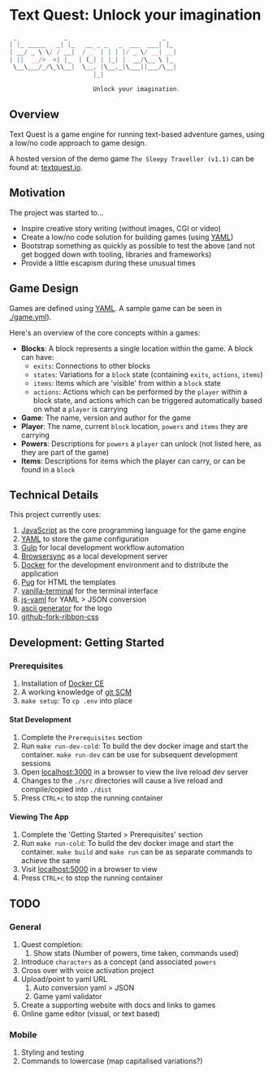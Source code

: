 # Text Quest: Unlock your imagination

```javascript
 _             _                          _
| |_ _____   _| |_   __ _ _   _  ___  ___| |_
| __/ _ \ \/ / __|  / _` | | | |/ _ \/ __| __|
| ||  __/>  <| |_  | (_| | |_| |  __/\__ \ |_
 \__\___/_/\_\\__|  \__, |\__,_|\___||___/\__|
                       |_|

                       Unlock your imagination.
```

## Overview

Text Quest is a game engine for running text-based adventure games, using a low/no code approach to game design.

A hosted version of the demo game `The Sleepy Traveller (v1.1)` can be found at: [textquest.io](https://textquest.io/).

## Motivation

The project was started to...

* Inspire creative story writing (without images, CGI or video)
* Create a low/no code solution for building games (using [YAML](https://en.wikipedia.org/wiki/YAML))
* Bootstrap something as quickly as possible to test the above (and not get bogged down with tooling, libraries and frameworks)
* Provide a little escapism during these unusual times

## Game Design

Games are defined using [YAML](https://en.wikipedia.org/wiki/YAML). A sample game can be seen in [./game.yml](./game.yml)).

Here's an overview of the core concepts within a games:

* **Blocks**: A block represents a single location within the game. A block can have:
  * `exits`: Connections to other blocks
  * `states`: Variations for a `block` state (containing `exits`, `actions`, `items`)
  * `items`: Items which are 'visible' from within a `block` state
  * `actions`: Actions which can be performed by the `player` within a block state, and actions which can be triggered automatically based on what a `player` is carrying
* **Game**: The name, version and author for the game
* **Player**: The name, current `block` location, `powers` and `items` they are carrying
* **Powers**: Descriptions for `powers` a `player` can unlock (not listed here, as they are part of the game)
* **Items**: Descriptions for items which the player can carry, or can be found in a `block`

## Technical Details

This project currently uses:

1. [JavaScript](https://en.wikipedia.org/wiki/JavaScript) as the core programming language for the game engine
1. [YAML](https://en.wikipedia.org/wiki/YAML) to store the game configuration
1. [Gulp](https://gulpjs.com/) for local development workflow automation
1. [Browsersync](https://www.browsersync.io/) as a local development server
1. [Docker](https://www.docker.com/) for the development environment and to distribute the application
1. [Pug](https://pugjs.org/api/getting-started.html) for HTML the templates
1. [vanilla-terminal](https://github.com/soyjavi/vanilla-terminal) for the terminal interface
1. [js-yaml](https://nodeca.github.io/js-yaml/) for YAML > JSON conversion
1. [ascii generator](http://www.network-science.de/ascii/) for the logo
1. [github-fork-ribbon-css](https://simonwhitaker.github.io/github-fork-ribbon-css/)

## Development: Getting Started

### Prerequisites

1. Installation of [Docker CE](https://store.docker.com/search?type=edition&offering=community)
1. A working knowledge of [git SCM](https://git-scm.com/downloads)
1. `make setup`: To `cp .env` into place

#### Stat Development

1. Complete the `Prerequisites` section
1. Run `make run-dev-cold`: To build the dev docker image and start the container. `make run-dev` can be use for subsequent development sessions
1. Open [localhost:3000](http://localhost:3000) in a browser to view the live reload dev server
1. Changes to the `./src` directories will cause a live reload and compile/copied into `./dist`
1. Press `CTRL+c` to stop the running container

#### Viewing The App

1. Complete the 'Getting Started > Prerequisites' section
1. Run `make run-cold`: To build the dev docker image and start the container. `make build` and `make run` can be as separate commands to achieve the same
1. Visit [localhost:5000](http://localhost:5000) in a browser to view
1. Press `CTRL+c` to stop the running container

## TODO

### General

1. Quest completion:
    1. Show stats (Number of powers, time taken, commands used)
1. Introduce `characters` as a concept (and associated `powers`
1. Cross over with voice activation project
1. Upload/point to yaml URL
    1. Auto conversion yaml > JSON
    1. Game yaml validator
1. Create a supporting website with docs and links to games
1. Online game editor (visual, or text based)

### Mobile

1. Styling and testing
1. Commands to lowercase (map capitalised variations?)
